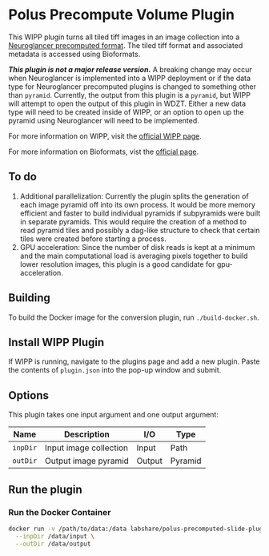 # Polus Precompute Volume Plugin

This WIPP plugin turns all tiled tiff images in an image collection into a [Neuroglancer precomputed format](https://github.com/google/neuroglancer/tree/master/src/neuroglancer/datasource/precomputed). The tiled tiff format and associated metadata is accessed using Bioformats.

_**This plugin is not a major release version.**_ A breaking change may occur when Neuroglancer is implemented into a WIPP deployment or if the data type for Neuroglancer precomputed plugins is changed to something other than `pyramid`. Currently, the output from this plugin is a `pyramid`, but WIPP will attempt to open the output of this plugin in WDZT. Either a new data type will need to be created inside of WIPP, or an option to open up the pyramid using Neuroglancer will need to be implemented.

For more information on WIPP, visit the [official WIPP page](https://isg.nist.gov/deepzoomweb/software/wipp).

For more information on Bioformats, vist the [official page](https://www.openmicroscopy.org/bio-formats/).

## To do

1. Additional parallelization: Currently the plugin splits the generation of each image pyramid off into its own process. It would be more memory efficient and faster to build individual pyramids if subpyramids were built in separate pyramids. This would require the creation of a method to read pyramid tiles and possibly a dag-like structure to check that certain tiles were created before starting a process.
2. GPU acceleration: Since the number of disk reads is kept at a minimum and the main computational load is averaging pixels together to build lower resolution images, this plugin is a good candidate for gpu-acceleration.

## Building

To build the Docker image for the conversion plugin, run
`./build-docker.sh`.

## Install WIPP Plugin

If WIPP is running, navigate to the plugins page and add a new plugin. Paste the contents of `plugin.json` into the pop-up window and submit.

## Options

This plugin takes one input argument and one output argument:

| Name       | Description             | I/O    | Type |
|------------|-------------------------|--------|------|
| `inpDir`   | Input image collection  | Input  | Path |
| `outDir`   | Output image pyramid    | Output | Pyramid |

## Run the plugin

### Run the Docker Container

```bash
docker run -v /path/to/data:/data labshare/polus-precomputed-slide-plugin \
  --inpDir /data/input \
  --outDir /data/output
```
